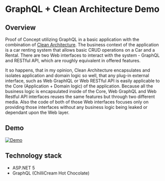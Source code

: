 ﻿# GraphQL + Clean Architecture Demo

## Overview
Proof of Concept utilizing GraphQL in a basic application with the combination of [Clean Architecture](https://github.com/jasontaylordev/CleanArchitecture). The business context of the application is a car renting system that allows basic CRUD operations on a Car and a Rental. There are two Web interfaces to interact with the system - GraphQL and RESTful API, which are roughly equivalent in offered features.

It so happens, that in my opinion, Clean Architecture encapsulates and isolates application and domain logic so well, that any plug-in external interface, such as Web GraphlQL or Web RESTful API is easily applicable to the Core (Application + Domain logic) of the application. Because all the business logic is encapsulated inside of the Core, Web GraphQL and Web Restful API interfaces reuses the same features but through two different media. Also the code of both of those Web interfaces focuses only on providing those interfaces without any business logic being leaked or dependant upon the Web layer.

## Demo
[![Demo](https://i.ibb.co/0hCsVFk/graphql-demo-thumbnail.jpg)](https://youtu.be/J7aa51_PmcM "Demo")


## Technology stack
- ASP.NET 5
- GraphQL (ChilliCream Hot Chocolate)